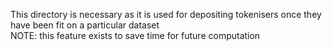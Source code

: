 This directory is necessary as it is used for depositing tokenisers once they have been fit on a particular dataset\
NOTE: this feature exists to save time for future computation
